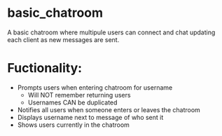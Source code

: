 # basic_chatroom
A basic chatroom where multipule users can connect and chat updating each client as new messages are sent.

# Fuctionality:
  - Prompts users when entering chatroom for username
    - Will NOT remember returning users
    - Usernames CAN be duplicated
  - Notifies all users when someone enters or leaves the chatroom
  - Displays username next to message of who sent it
  - Shows users currently in the chatroom
